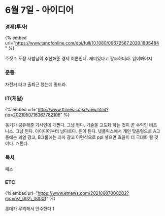 # 6월 7일 - 아이디어

### 경제\(투자\)

{% embed url="https://www.tandfonline.com/doi/full/10.1080/09672567.2020.1805484" %}

주짓수 도장 사범님이 추천해준 경제 이론인데. 재미있다고 강추하더라. 읽어봐야지

### 운동

자전거 타고 출퇴근 했는데 좋드라.  


### IT\(개발\)

{% embed url="http://www.ttimes.co.kr/view.html?no=2021050716367782108" %}

동기가 공유해준 기사인데 개쩐다. 그냥 쩐다. 기술을 고도화 하는 것이 곧 수익인 비즈니스. 그냥 쩐다. 아이디어부터 남다르다. 돈이 된다. 넷플릭스에서 개인 맞춤형으로 A그룹에는 과일 광고, B그룹에는 과자 광고 이런식으로 ppl 넣으면 효율이 더 극대화 될 것이다. 개쩐다.

### 독서

패스  

### ETC

{% embed url="https://www.etnews.com/20210607000202?mc=ns\_002\_00001" %}

롯데가 무리해서 인수한다 1

